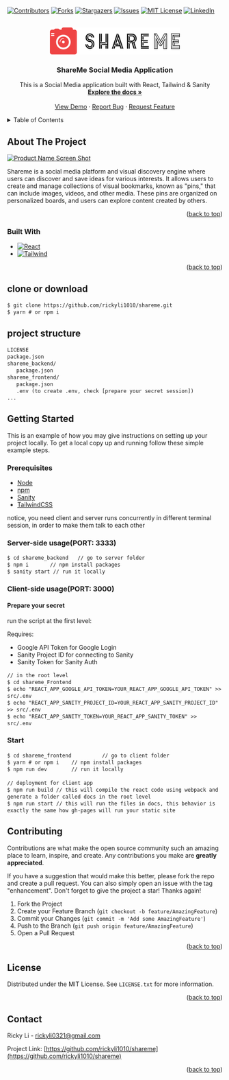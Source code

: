 <!-- PROJECT SHIELDS -->
<!--
*** I'm using markdown "reference style" links for readability.
*** Reference links are enclosed in brackets [ ] instead of parentheses ( ).
*** See the bottom of this document for the declaration of the reference variables
*** for contributors-url, forks-url, etc. This is an optional, concise syntax you may use.
*** https://www.markdownguide.org/basic-syntax/#reference-style-links
-->
[![Contributors][contributors-shield]][contributors-url]
[![Forks][forks-shield]][forks-url]
[![Stargazers][stars-shield]][stars-url]
[![Issues][issues-shield]][issues-url]
[![MIT License][license-shield]][license-url]
[![LinkedIn][linkedin-shield]][linkedin-url]



<!-- PROJECT LOGO -->
<br />
<div align="center">
  <a href="https://github.com/rickyli1010/shareme">
    <img src="shareme_frontend/src/assets/logo.png" alt="Logo" width="304" height="63">
  </a>

<h3 align="center">ShareMe Social Media Application</h3>

  <p align="center">
    This is a Social Media application built with React, Tailwind & Sanity
    <br />
    <a href="https://github.com/rickyli1010/shareme"><strong>Explore the docs »</strong></a>
    <br />
    <br />
    <a href="https://share-me-rl.netlify.app/">View Demo</a>
    ·
    <a href="https://github.com/rickyli1010/shareme/issues">Report Bug</a>
    ·
    <a href="https://github.com/rickyli1010/shareme/issues">Request Feature</a>
  </p>
</div>



<!-- TABLE OF CONTENTS -->
<details>
  <summary>Table of Contents</summary>
  <ol>
    <li>
      <a href="#about-the-project">About The Project</a>
      <ul>
        <li><a href="#built-with">Built With</a></li>
      </ul>
    </li>
    <li>
      <a href="#getting-started">Getting Started</a>
      <ul>
        <li><a href="#prerequisites">Prerequisites</a></li>
        <li><a href="#server-side-usage">Server-side usage</a></li>
        <li><a href="#client-side-usage">Client-side usage</a></li>
      </ul>
    </li>
    <li><a href="#contributing">Contributing</a></li>
    <li><a href="#license">License</a></li>
    <li><a href="#contact">Contact</a></li>
  </ol>
</details>



<!-- ABOUT THE PROJECT -->
## About The Project

[![Product Name Screen Shot][product-screenshot]](https://share-me-rl.netlify.app/)

Shareme is a social media platform and visual discovery engine where users can discover and save ideas for various interests. It allows users to create and manage collections of visual bookmarks, known as "pins," that can include images, videos, and other media. These pins are organized on personalized boards, and users can explore content created by others.

<p align="right">(<a href="#readme-top">back to top</a>)</p>



### Built With

* [![React][React.js]][React-url]
* [![Tailwind][Tailwindcss.com]][TailwindCSS-url]

<p align="right">(<a href="#readme-top">back to top</a>)</p>

<!-- CLONE OR DOWNLOAD -->
## clone or download
```terminal
$ git clone https://github.com/rickyli1010/shareme.git
$ yarn # or npm i
```

<!-- PROJECT STRUCTURE -->
## project structure
```terminal
LICENSE
package.json
shareme_backend/
   package.json
shareme_frontend/
   package.json
   .env (to create .env, check [prepare your secret session])
...
```


<!-- GETTING STARTED -->
## Getting Started

This is an example of how you may give instructions on setting up your project locally.
To get a local copy up and running follow these simple example steps.

### Prerequisites
- [Node](https://nodejs.org/en/download/) 
- [npm](https://nodejs.org/en/download/package-manager/)
- [Sanity](https://www.npmjs.com/package/sanity)
- [TailwindCSS](https://www.npmjs.com/package/tailwindcss)

notice, you need client and server runs concurrently in different terminal session, in order to make them talk to each other

### Server-side usage(PORT: 3333)

```terminal
$ cd shareme_backend   // go to server folder
$ npm i       // npm install packages
$ sanity start // run it locally
```

### Client-side usage(PORT: 3000)

#### Prepare your secret

run the script at the first level:

Requires: 
- Google API Token for Google Login
- Sanity Project ID for connecting to Sanity
- Sanity Token for Sanity Auth

```terminal
// in the root level
$ cd shareme_Frontend
$ echo "REACT_APP_GOOGLE_API_TOKEN=YOUR_REACT_APP_GOOGLE_API_TOKEN" >> src/.env
$ echo "REACT_APP_SANITY_PROJECT_ID=YOUR_REACT_APP_SANITY_PROJECT_ID" >> src/.env
$ echo "REACT_APP_SANITY_TOKEN=YOUR_REACT_APP_SANITY_TOKEN" >> src/.env
```

### Start

```terminal
$ cd shareme_frontend          // go to client folder
$ yarn # or npm i    // npm install packages
$ npm run dev        // run it locally

// deployment for client app
$ npm run build // this will compile the react code using webpack and generate a folder called docs in the root level
$ npm run start // this will run the files in docs, this behavior is exactly the same how gh-pages will run your static site
```


<!-- CONTRIBUTING -->
## Contributing

Contributions are what make the open source community such an amazing place to learn, inspire, and create. Any contributions you make are **greatly appreciated**.

If you have a suggestion that would make this better, please fork the repo and create a pull request. You can also simply open an issue with the tag "enhancement".
Don't forget to give the project a star! Thanks again!

1. Fork the Project
2. Create your Feature Branch (`git checkout -b feature/AmazingFeature`)
3. Commit your Changes (`git commit -m 'Add some AmazingFeature'`)
4. Push to the Branch (`git push origin feature/AmazingFeature`)
5. Open a Pull Request

<p align="right">(<a href="#readme-top">back to top</a>)</p>



<!-- LICENSE -->
## License

Distributed under the MIT License. See `LICENSE.txt` for more information.

<p align="right">(<a href="#readme-top">back to top</a>)</p>



<!-- CONTACT -->
## Contact

Ricky Li - rickyli0321@gmail.com

Project Link: [https://github.com/rickyli1010/shareme](https://github.com/rickyli1010/shareme)

<p align="right">(<a href="#readme-top">back to top</a>)</p>




<!-- MARKDOWN LINKS & IMAGES -->
<!-- https://www.markdownguide.org/basic-syntax/#reference-style-links -->
[contributors-shield]: https://img.shields.io/github/contributors/rickyli1010/shareme.svg?style=for-the-badge
[contributors-url]: https://github.com/rickyli1010/shareme/graphs/contributors
[forks-shield]: https://img.shields.io/github/forks/rickyli1010/shareme.svg?style=for-the-badge
[forks-url]: https://github.com/rickyli1010/shareme/network/members
[stars-shield]: https://img.shields.io/github/stars/rickyli1010/shareme.svg?style=for-the-badge
[stars-url]: https://github.com/rickyli1010/shareme/stargazers
[issues-shield]: https://img.shields.io/github/issues/rickyli1010/shareme.svg?style=for-the-badge
[issues-url]: https://github.com/rickyli1010/shareme/issues
[license-shield]: https://img.shields.io/github/license/rickyli1010/shareme.svg?style=for-the-badge
[license-url]: https://github.com/rickyli1010/shareme/blob/main/LICENSE
[linkedin-shield]: https://img.shields.io/badge/-LinkedIn-black.svg?style=for-the-badge&logo=linkedin&colorB=555
[linkedin-url]: https://linkedin.com/in/ricky1010
[product-screenshot]: https://github.com/rickyli1010/shareme/assets/29339402/9f6b365a-c775-4905-8b4b-c9cfea152f53
[Next.js]: https://img.shields.io/badge/next.js-000000?style=for-the-badge&logo=nextdotjs&logoColor=white
[Next-url]: https://nextjs.org/
[React.js]: https://img.shields.io/badge/React-20232A?style=for-the-badge&logo=react&logoColor=61DAFB
[React-url]: https://reactjs.org/
[Vue.js]: https://img.shields.io/badge/Vue.js-35495E?style=for-the-badge&logo=vuedotjs&logoColor=4FC08D
[Vue-url]: https://vuejs.org/
[Angular.io]: https://img.shields.io/badge/Angular-DD0031?style=for-the-badge&logo=angular&logoColor=white
[Angular-url]: https://angular.io/
[Svelte.dev]: https://img.shields.io/badge/Svelte-4A4A55?style=for-the-badge&logo=svelte&logoColor=FF3E00
[Svelte-url]: https://svelte.dev/
[Laravel.com]: https://img.shields.io/badge/Laravel-FF2D20?style=for-the-badge&logo=laravel&logoColor=white
[Laravel-url]: https://laravel.com
[Bootstrap.com]: https://img.shields.io/badge/Bootstrap-563D7C?style=for-the-badge&logo=bootstrap&logoColor=white
[Bootstrap-url]: https://getbootstrap.com
[JQuery.com]: https://img.shields.io/badge/jQuery-0769AD?style=for-the-badge&logo=jquery&logoColor=white
[JQuery-url]: https://jquery.com 
[TailwindCSS.com]: https://img.shields.io/badge/tailwindcss-%2338B2AC.svg?style=for-the-badge&logo=tailwind-css&logoColor=white
[TailwindCSS-url]: https://tailwindcss.com/ 
